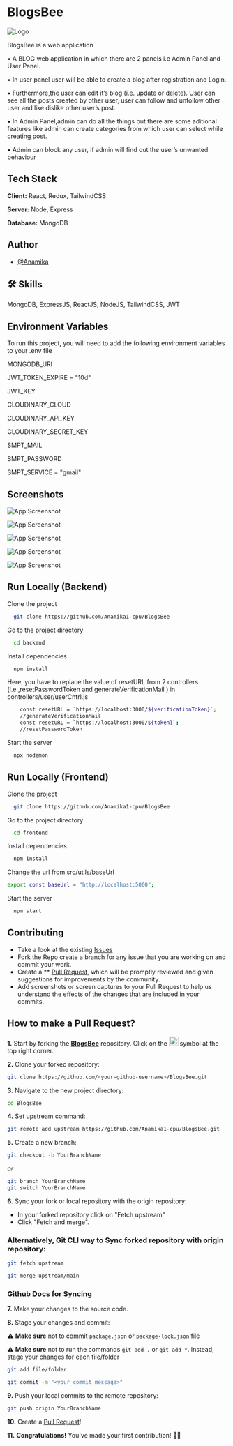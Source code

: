
# BlogsBee

![Logo](https://res.cloudinary.com/dcua2wckz/image/upload/c_pad,b_auto:predominant,fl_preserve_transparency/v1672762999/Blogs_Bee_vh2z1m.jpg)

BlogsBee is a web application  

• A BLOG web application in which there are 2 panels i.e Admin Panel and User Panel.

• In user panel user will be able to create a blog after registration and Login.

• Furthermore,the user can edit it’s blog (i.e. update or delete). User can see all the posts created by other user, user can
follow and unfollow other user and like dislike other user’s post.

• In Admin Panel,admin can do all the things but there are some aditional features like admin can create categories from
which user can select while creating post.

• Admin can block any user, if admin will find out the user’s unwanted behaviour
## Tech Stack

**Client:** React, Redux, TailwindCSS

**Server:** Node, Express

**Database:** MongoDB



## Author

- [@Anamika](https://github.com/Anamika1-cpu)


## 🛠 Skills
MongoDB, ExpressJS, ReactJS, NodeJS, TailwindCSS, JWT


## Environment Variables

To run this project, you will need to add the following environment variables to your .env file

MONGODB_URI 

JWT_TOKEN_EXPIRE = "10d"

JWT_KEY

CLOUDINARY_CLOUD

CLOUDINARY_API_KEY 

CLOUDINARY_SECRET_KEY 

SMPT_MAIL 

SMPT_PASSWORD 

SMPT_SERVICE = "gmail"
## Screenshots
![App Screenshot](https://res.cloudinary.com/dcua2wckz/image/upload/v1672822715/pag1_wict89.jpg)

![App Screenshot](https://res.cloudinary.com/dcua2wckz/image/upload/v1672822707/page2_hhgzvd.jpg)

![App Screenshot](https://res.cloudinary.com/dcua2wckz/image/upload/v1672822703/page3_dxwbib.jpg)

![App Screenshot](https://res.cloudinary.com/dcua2wckz/image/upload/v1672822698/page4_ykksrm.jpg)

![App Screenshot](https://res.cloudinary.com/dcua2wckz/image/upload/v1672822614/page5_pkwjit.jpg)



## Run Locally (Backend)

Clone the project

```bash
  git clone https://github.com/Anamika1-cpu/BlogsBee
```

Go to the project directory

```bash
  cd backend
```

Install dependencies

```bash
  npm install
```
Here, you have to replace the value of resetURL from 2 controllers (i.e.,resetPasswordToken and generateVerificationMail ) in controllers/user/userCntrl.js
```bash
    const resetURL = `https://localhost:3000/${verificationToken}`;
    //generateVerificationMail
    const resetURL = `https://localhost:3000/${token}`;
    //resetPasswordToken
```


Start the server

```bash
  npx nodemon
```


## Run Locally (Frontend)

Clone the project

```bash
  git clone https://github.com/Anamika1-cpu/BlogsBee
```

Go to the project directory

```bash
  cd frontend
```

Install dependencies

```bash
  npm install
```

Change the url from src/utils/baseUrl

```bash
export const baseUrl = "http://localhost:5000";
```

Start the server

```bash
  npm start
```
## Contributing
- Take a look at the existing [Issues](https://github.com/Anamika1-cpu/BlogsBee/issues) 
- Fork the Repo create a branch for any issue that you are working on and commit your work.
- Create a ** [Pull Request](https://github.com/Anamika1-cpu/BlogsBee/pulls), which will be promptly reviewed and given suggestions for improvements by the community.
- Add screenshots or screen captures to your Pull Request to help us understand the effects of the changes that are included in your commits.

## How to make a Pull Request?

**1.** Start by forking the [**BlogsBee**](https://github.com/Anamika1-cpu/BlogsBee) repository. Click on the <a href="https://github.com/Anamika1-cpu/BlogsBee/fork"><img src="https://i.imgur.com/G4z1kEe.png" height="21" width="21"></a> symbol at the top right corner.

**2.** Clone your forked repository:

```bash
git clone https://github.com/<your-github-username>/BlogsBee.git
```

**3.** Navigate to the new project directory:

```bash
cd BlogsBee
```

**4.** Set upstream command:

```bash
git remote add upstream https://github.com/Anamika1-cpu/BlogsBee.git
```

**5.** Create a new branch:

```bash
git checkout -b YourBranchName
```
<i>or</i>
```bash
git branch YourBranchName
git switch YourBranchName
``` 

**6.** Sync your fork or local repository with the origin repository:

- In your forked repository click on "Fetch upstream"
- Click "Fetch and merge".

### Alternatively, Git CLI way to Sync forked repository with origin repository:

```bash
git fetch upstream
```

```bash
git merge upstream/main
```

### [Github Docs](https://docs.github.com/en/github/collaborating-with-pull-requests/addressing-merge-conflicts/resolving-a-merge-conflict-on-github) for Syncing

**7.** Make your changes to the source code.

**8.** Stage your changes and commit:

⚠️ **Make sure** not to commit `package.json` or `package-lock.json` file

⚠️ **Make sure** not to run the commands ```git add .``` or ```git add *```. Instead, stage your changes for each file/folder

```bash
git add file/folder
```

```bash
git commit -m "<your_commit_message>"
```

**9.** Push your local commits to the remote repository:

```bash
git push origin YourBranchName
```

**10.** Create a [Pull Request](https://help.github.com/en/github/collaborating-with-issues-and-pull-requests/creating-a-pull-request)!

**11.** **Congratulations!** You've made your first contribution! 🙌🏼

